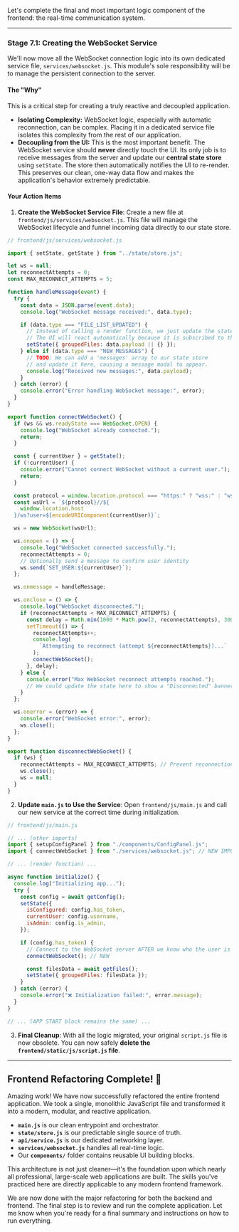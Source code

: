 Let's complete the final and most important logic component of the frontend: the real-time communication system.

---

### Stage 7.1: Creating the WebSocket Service

We'll now move all the WebSocket connection logic into its own dedicated service file, `services/websocket.js`. This module's sole responsibility will be to manage the persistent connection to the server.

#### The "Why"

This is a critical step for creating a truly reactive and decoupled application.

- **Isolating Complexity:** WebSocket logic, especially with automatic reconnection, can be complex. Placing it in a dedicated service file isolates this complexity from the rest of our application.
- **Decoupling from the UI:** This is the most important benefit. The WebSocket service should **never** directly touch the UI. Its only job is to receive messages from the server and update our **central state store** using `setState`. The store then automatically notifies the UI to re-render. This preserves our clean, one-way data flow and makes the application's behavior extremely predictable.

#### Your Action Items

1. **Create the WebSocket Service File**:
   Create a new file at `frontend/js/services/websocket.js`. This file will manage the WebSocket lifecycle and funnel incoming data directly to our state store.

```javascript
// frontend/js/services/websocket.js

import { setState, getState } from "../state/store.js";

let ws = null;
let reconnectAttempts = 0;
const MAX_RECONNECT_ATTEMPTS = 5;

function handleMessage(event) {
  try {
    const data = JSON.parse(event.data);
    console.log("WebSocket message received:", data.type);

    if (data.type === "FILE_LIST_UPDATED") {
      // Instead of calling a render function, we just update the state.
      // The UI will react automatically because it is subscribed to the store.
      setState({ groupedFiles: data.payload || {} });
    } else if (data.type === "NEW_MESSAGES") {
      // TODO: We can add a 'messages' array to our state store
      // and update it here, causing a message modal to appear.
      console.log("Received new messages:", data.payload);
    }
  } catch (error) {
    console.error("Error handling WebSocket message:", error);
  }
}

export function connectWebSocket() {
  if (ws && ws.readyState === WebSocket.OPEN) {
    console.log("WebSocket already connected.");
    return;
  }

  const { currentUser } = getState();
  if (!currentUser) {
    console.error("Cannot connect WebSocket without a current user.");
    return;
  }

  const protocol = window.location.protocol === "https:" ? "wss:" : "ws:";
  const wsUrl = `${protocol}//${
    window.location.host
  }/ws?user=${encodeURIComponent(currentUser)}`;

  ws = new WebSocket(wsUrl);

  ws.onopen = () => {
    console.log("WebSocket connected successfully.");
    reconnectAttempts = 0;
    // Optionally send a message to confirm user identity
    ws.send(`SET_USER:${currentUser}`);
  };

  ws.onmessage = handleMessage;

  ws.onclose = () => {
    console.log("WebSocket disconnected.");
    if (reconnectAttempts < MAX_RECONNECT_ATTEMPTS) {
      const delay = Math.min(1000 * Math.pow(2, reconnectAttempts), 30000);
      setTimeout(() => {
        reconnectAttempts++;
        console.log(
          `Attempting to reconnect (attempt ${reconnectAttempts})...`
        );
        connectWebSocket();
      }, delay);
    } else {
      console.error("Max WebSocket reconnect attempts reached.");
      // We could update the state here to show a "Disconnected" banner in the UI
    }
  };

  ws.onerror = (error) => {
    console.error("WebSocket error:", error);
    ws.close();
  };
}

export function disconnectWebSocket() {
  if (ws) {
    reconnectAttempts = MAX_RECONNECT_ATTEMPTS; // Prevent reconnection
    ws.close();
    ws = null;
  }
}
```

2. **Update `main.js` to Use the Service**:
   Open `frontend/js/main.js` and call our new service at the correct time during initialization.

```javascript
// frontend/js/main.js

// ... (other imports)
import { setupConfigPanel } from "./components/ConfigPanel.js";
import { connectWebSocket } from "./services/websocket.js"; // NEW IMPORT

// ... (render function) ...

async function initialize() {
  console.log("Initializing app...");
  try {
    const config = await getConfig();
    setState({
      isConfigured: config.has_token,
      currentUser: config.username,
      isAdmin: config.is_admin,
    });

    if (config.has_token) {
      // Connect to the WebSocket server AFTER we know who the user is
      connectWebSocket(); // NEW

      const filesData = await getFiles();
      setState({ groupedFiles: filesData });
    }
  } catch (error) {
    console.error("❌ Initialization failed:", error.message);
  }
}

// ... (APP START block remains the same) ...
```

3. **Final Cleanup**:
   With all the logic migrated, your original `script.js` file is now obsolete. You can now safely **delete the `frontend/static/js/script.js` file**.

---

## Frontend Refactoring Complete\! 🚀

Amazing work\! We have now successfully refactored the entire frontend application. We took a single, monolithic JavaScript file and transformed it into a modern, modular, and reactive application.

- **`main.js`** is our clean entrypoint and orchestrator.
- **`state/store.js`** is our predictable single source of truth.
- **`api/service.js`** is our dedicated networking layer.
- **`services/websocket.js`** handles all real-time logic.
- Our **`components/`** folder contains reusable UI building blocks.

This architecture is not just cleaner—it's the foundation upon which nearly all professional, large-scale web applications are built. The skills you've practiced here are directly applicable to any modern frontend framework.

We are now done with the major refactoring for both the backend and frontend. The final step is to review and run the complete application. Let me know when you're ready for a final summary and instructions on how to run everything.
